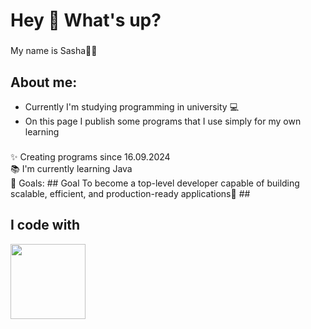 
<!--
**OleksandrLinenko/OleksandrLinenko** is a ✨ _special_ ✨ repository because its `README.md` (this file) appears on your GitHub profile.

Here are some ideas to get you started:

- 🔭 I’m currently working on ...
- 🌱 I’m currently learning ...
- 👯 I’m looking to collaborate on ...
- 🤔 I’m looking for help with ...
- 💬 Ask me about ...
- 📫 How to reach me: ...
- 😄 Pronouns: ...
- ⚡ Fun fact: ...
-->
<h1 align="left">Hey 👋 What's up?</h1>

###

<p align="left">My name is Sasha🧑‍💻</p>

###

<h2 align="left">About me:</h2>
<ul>
  <li>Currently I'm studying programming in university 💻</li>
  <li>On this page I publish some programs that I use simply for my own learning</li>
</ul>

###

<p align="left">✨ Creating programs since 16.09.2024<br>📚 I'm currently learning Java<br>🎯 Goals: ## Goal To become a top-level developer capable of building scalable, efficient, and production-ready applications🎲 ##

###

<h2 align="left">I code with</h2>
<img src="https://upload.wikimedia.org/wikipedia/en/3/30/Java_programming_language_logo.svg" width="120">

###

<div align="left">

</div>

###





